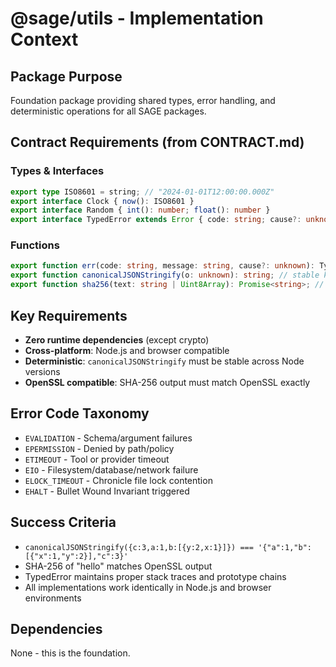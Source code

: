 # @sage/utils - Implementation Context

## Package Purpose
Foundation package providing shared types, error handling, and deterministic operations for all SAGE packages.

## Contract Requirements (from CONTRACT.md)

### Types & Interfaces
```ts
export type ISO8601 = string; // "2024-01-01T12:00:00.000Z"
export interface Clock { now(): ISO8601 }
export interface Random { int(): number; float(): number }
export interface TypedError extends Error { code: string; cause?: unknown }
```

### Functions
```ts
export function err(code: string, message: string, cause?: unknown): TypedError;
export function canonicalJSONStringify(o: unknown): string; // stable key order
export function sha256(text: string | Uint8Array): Promise<string>; // lowercase hex
```

## Key Requirements
- **Zero runtime dependencies** (except crypto)
- **Cross-platform**: Node.js and browser compatible
- **Deterministic**: `canonicalJSONStringify` must be stable across Node versions
- **OpenSSL compatible**: SHA-256 output must match OpenSSL exactly

## Error Code Taxonomy
- `EVALIDATION` - Schema/argument failures
- `EPERMISSION` - Denied by path/policy  
- `ETIMEOUT` - Tool or provider timeout
- `EIO` - Filesystem/database/network failure
- `ELOCK_TIMEOUT` - Chronicle file lock contention
- `EHALT` - Bullet Wound Invariant triggered

## Success Criteria
- `canonicalJSONStringify({c:3,a:1,b:[{y:2,x:1}]}) === '{"a":1,"b":[{"x":1,"y":2}],"c":3}'`
- SHA-256 of "hello" matches OpenSSL output
- TypedError maintains proper stack traces and prototype chains
- All implementations work identically in Node.js and browser environments

## Dependencies
None - this is the foundation.
